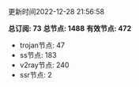 更新时间2022-12-28 21:56:58

**总订阅: 73**
**总节点: 1488**
**有效节点: 472**
- trojan节点: 47
- ss节点: 183
- v2ray节点: 240
- ssr节点: 2
